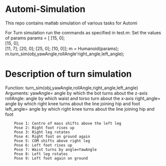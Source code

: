 # Automi-Simulation

This repo contains matlab simulation of various tasks for Automi

For Turn simulation run the commands as specified in test.m:
Set the values of params
params = [  [15, 0];        
            [15, 0];  
            [11, 7];
            [20, 0];
            [25, 0];
            [10, 0]];
m = Humanoid(params);
m.turn_sim(obj,yawAngle,rollAngle'right_angle,left_angle);

# Description of turn simulation

Function: turn_sim(obj,yawAngle,rollAngle,right_angle,left_angle)
Arguments: yawAngle= angle by which the bot turns about the z-axis
           rollAngle: angle by which waist and torso turn about the x-axis
           right_angle= angle by which right knee turns about the line joining hip and foot
           left_angle= angle by which right knee turns about the line joining hip and foot
           
        Pose 1: Centre of mass shifts above the left leg
        Pose 2: Right foot rises up
        Pose 3: Right leg rotates
        Pose 4: Right foot on ground again
        Pose 5: COM shifts above right leg
        Pose 6: Left foot rises up
        Pose 7: Waist turns by angle=YawAngle
        Pose 8: Left leg rotates
        Pose 9: Left foot again on ground

